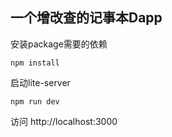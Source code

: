 ## 一个增改查的记事本Dapp


安装package需要的依赖
```shell
npm install 
```

启动lite-server
```shell
npm run dev
```

访问
http://localhost:3000 